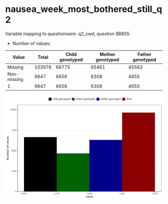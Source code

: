# nausea_week_most_bothered_still_q2
Variable mapping to questionnaire: q2_cwd, question BB855.
- Number of values:

| Value | Total | Child genotyped | Mother genotyped | Father genotyped |
| ----- | ----- | --------------- | ---------------- | ---------------- |
| Missing | 103976 | 68775 | 65461 | 45563 |
| Non-missing | 9647 | 6656 | 6308 | 4655 |
| 1 | 9647 | 6656 | 6308 | 4655 |



![](nausea_week_most_bothered_still_q2_n.png)



